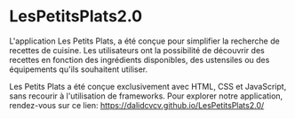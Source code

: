 # LesPetitsPlats2.0

L'application Les Petits Plats, a été conçue pour simplifier la recherche de recettes de cuisine. 
Les utilisateurs ont la possibilité de découvrir des recettes en fonction des ingrédients disponibles, des ustensiles ou des équipements qu'ils souhaitent utiliser.

Les Petits Plats a été conçue exclusivement avec HTML, CSS et JavaScript, sans recourir à l'utilisation de frameworks.
Pour explorer notre application, rendez-vous sur ce lien: https://dalidcvcv.github.io/LesPetitsPlats2.0/
